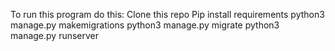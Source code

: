 To run this program do this:
Clone this repo
Pip install requirements
python3 manage.py makemigrations
python3 manage.py migrate
python3 manage.py runserver
